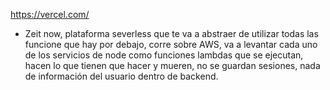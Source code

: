 https://vercel.com/

* Zeit now, plataforma severless que te va a abstraer de utilizar todas las funcione que hay por debajo, corre sobre AWS, va a levantar cada uno de los servicios de node como funciones lambdas que se ejecutan, hacen lo que tienen que hacer y mueren, no se guardan sesiones, nada de información del usuario dentro de backend.

